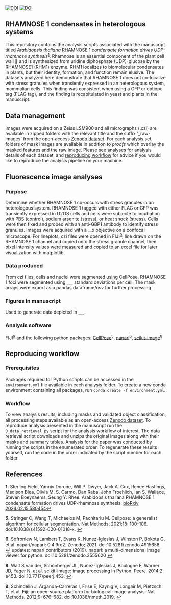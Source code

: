 [![DOI](https://zenodo.org/badge/DOI/10.5281/zenodo.5146871.svg)](https://zenodo.org/record/5146871) [![DOI](https://zenodo.org/badge/DOI/10.5281/zenodo.6747921.svg)](https://zenodo.org/record/6747921)
## RHAMNOSE 1 condensates in heterologous systems 
This repository contains the analysis scripts associated with the manuscript titled *Arabidopsis thaliana* RHAMNOSE 1 *condensate formation drives UDP-rhamnose synthesis*<sup id="a1">[1](#f1)</sup>. Rhamnose is an essential component of the plant cell wall :seedling: and is synthesized from uridine diphosphate (UDP)-glucose by the RHAMNOSE1 (RHM1) enzyme. RHM1 localizes to biomolecular condensates in plants, but their identity, formation, and function remain elusive. The datasets analyzed here demonstrate that RHAMNOSE 1 does not co-localize with stress granules when transiently expressed in an heterologous system, mammalian cells. This finding was consistent when using a GFP or eptiope tag (FLAG tag), and the finding is recapitulated in yeast and plants in the manuscript. 

## Data management
Images were acquired on a Zeiss LSM900 and all micrographs (.czi) are available in zipped folders with the relevant title and the suffix '_raw-images' from the open-access [Zenodo dataset](https://zenodo.org/record/5146871). For each analysis set, folders of mask images are available in addition to *proofs* which overlay the masked features and the raw image. Please see [analyses](#f20) for analysis details of each dataset, and [reproducing workflow](#f21) for advice if you would like to reproduce the analysis pipeline on your machine.

## Fluorescence image analyses <b id="f20"></b>
### Purpose
Determine whether RHAMNOSE 1 co-occurs with stress granules in an heterologous system. RHAMNOSE 1 tagged with either FLAG or GFP was transiently expressed in U2OS cells and cells were subjecte to incubation with PBS (control), sodium arsenite (stress), or heat shock (stress). Cells were then fixed and probed with an anti-GBP1 antibody to identify stress granules. Images were acquired with a __x objective on a confocal microscope. For lineplots, czi files were opened in FIJI<sup id="a9">[9](#f9)</sup>, line drawn on the RHAMNOSE 1 channel and copied onto the stress granule channel, then pixel intensity values were measured and copied to an excel file for later visualization with matplotlib.

### Data produced
From czi files, cells and nuclei were segmented using CellPose. RHAMNOSE 1 foci were segmented using ___ standard deviations per cell. The mask arrays were export as a pandas dataframe/csv for further processing.

### Figures in manuscript
Used to generate data depicted in ___.

### Analysis software
FIJI<sup id="a9">[9](#f9)</sup> and the following python packages: [CellPose](https://www.cellpose.org/)<sup id="a5">[5](#f5)</sup>, [napari](https://napari.org/)<sup id="a6">[6](#f6)</sup>, [scikit-image](https://scikit-image.org/)<sup id="a8">[8](#f8)</sup>

## Reproducing workflow <b id="f21"></b>
### Prerequisites
Packages required for Python scripts can be accessed in the ```environment.yml``` file available in each analysis folder. To create a new conda environment containing all packages, run ```conda create -f environment.yml```. 

### Workflow
To view analysis results, including masks and validated object classification, all processing steps available as an open-access [Zenodo dataset](https://zenodo.org/record/5146871). To reproduce analysis presented in the manuscript run the ```0_data_retrieval.py``` script for the analysis workflow of interest. The data retrieval script downloads and unzips the original images along with their masks and summary tables. Analysis for the paper was conducted by running the scripts in the enumerated order. To regenerate these results yourself, run the code in the order indicated by the script number for each folder.

## References

<b id="f1">1.</b> Sterling Field, Yanniv Dorone, Will P. Dwyer, Jack A. Cox, Renee Hastings, Madison Blea, Olivia M. S. Carmo, Dan Raba, John Froehlich, Ian S. Wallace, Steven Boeynaems, Seung Y. Rhee. Arabidopsis thaliana RHAMNOSE 1 condensate formation drives UDP-rhamnose synthesis. [bioRxiv 2024.02.15.580454](https://www.biorxiv.org/content/10.1101/2024.02.15.580454v1)[↩](#a1)

<b id="f5">5.</b> Stringer C, Wang T, Michaelos M, Pachitariu M. Cellpose: a generalist algorithm for cellular segmentation. Nat Methods. 2021;18: 100–106. doi:10.1038/s41592-020-01018-x. [↩](#a5)

<b id="f6">6.</b> Sofroniew N, Lambert T, Evans K, Nunez-Iglesias J, Winston P, Bokota G, et al. napari/napari: 0.4.9rc2. Zenodo; 2021. doi:10.5281/zenodo.4915656. [↩](#a6)
updates: napari contributors (2019). napari: a multi-dimensional image viewer for python. doi:10.5281/zenodo.3555620 [↩](#a6)

<b id="f8">8.</b> Walt S van der, Schönberger JL, Nunez-Iglesias J, Boulogne F, Warner JD, Yager N, et al. scikit-image: image processing in Python. PeerJ. 2014;2: e453. doi:10.7717/peerj.453. [↩](#a8)

<b id="f9">9.</b> Schindelin J, Arganda-Carreras I, Frise E, Kaynig V, Longair M, Pietzsch T, et al. Fiji: an open-source platform for biological-image analysis. Nat Methods. 2012;9: 676–682. doi:10.1038/nmeth.2019. [↩](#a9)
